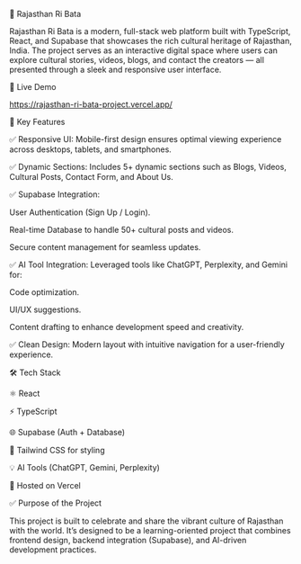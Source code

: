 🌟 Rajasthan Ri Bata

Rajasthan Ri Bata is a modern, full-stack web platform built with TypeScript, React, and Supabase that showcases the rich cultural heritage of Rajasthan, India. The project serves as an interactive digital space where users can explore cultural stories, videos, blogs, and contact the creators — all presented through a sleek and responsive user interface.

🚀 Live Demo

https://rajasthan-ri-bata-project.vercel.app/

🎯 Key Features

✅ Responsive UI: Mobile-first design ensures optimal viewing experience across desktops, tablets, and smartphones.

✅ Dynamic Sections: Includes 5+ dynamic sections such as Blogs, Videos, Cultural Posts, Contact Form, and About Us.

✅ Supabase Integration:

User Authentication (Sign Up / Login).

Real-time Database to handle 50+ cultural posts and videos.

Secure content management for seamless updates.

✅ AI Tool Integration: Leveraged tools like ChatGPT, Perplexity, and Gemini for:

Code optimization.

UI/UX suggestions.

Content drafting to enhance development speed and creativity.

✅ Clean Design: Modern layout with intuitive navigation for a user-friendly experience.

🛠 Tech Stack

⚛️ React

⚡ TypeScript

🌐 Supabase (Auth + Database)

🎨 Tailwind CSS for styling

💡 AI Tools (ChatGPT, Gemini, Perplexity)

🚀 Hosted on Vercel

✅ Purpose of the Project

This project is built to celebrate and share the vibrant culture of Rajasthan with the world. It’s designed to be a learning-oriented project that combines frontend design, backend integration (Supabase), and AI-driven development practices.
